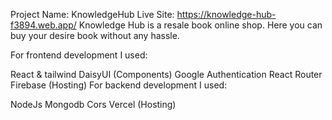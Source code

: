 Project Name: KnowledgeHub
Live Site: https://knowledge-hub-f3894.web.app/
Knowledge Hub is a resale book online shop. Here you can buy your desire book without any hassle.

For frontend development I used:

React & tailwind
DaisyUI (Components)
Google Authentication
React Router
Firebase (Hosting)
For backend development I used:

NodeJs
Mongodb
Cors
Vercel (Hosting)